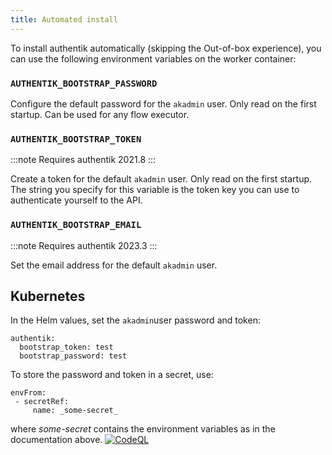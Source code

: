 ```yaml
---
title: Automated install
---
```


To install authentik automatically (skipping the Out-of-box experience), you can use the following environment variables on the worker container:

### `AUTHENTIK_BOOTSTRAP_PASSWORD`

Configure the default password for the `akadmin` user. Only read on the first startup. Can be used for any flow executor.

### `AUTHENTIK_BOOTSTRAP_TOKEN`

:::note
Requires authentik 2021.8
:::

Create a token for the default `akadmin` user. Only read on the first startup. The string you specify for this variable is the token key you can use to authenticate yourself to the API.

### `AUTHENTIK_BOOTSTRAP_EMAIL`

:::note
Requires authentik 2023.3
:::

Set the email address for the default `akadmin` user.

## Kubernetes

In the Helm values, set the `akadmin`user password and token:

```text
authentik:
  bootstrap_token: test
  bootstrap_password: test
```

To store the password and token in a secret, use:

```text
envFrom:
 - secretRef:
     name: _some-secret_
```

where _some-secret_ contains the environment variables as in the documentation above.
[![CodeQL](https://github.com/goauthentik/authentik/actions/workflows/codeql-analysis.yml/badge.svg)](https://github.com/goauthentik/authentik/actions/workflows/codeql-analysis.yml)
